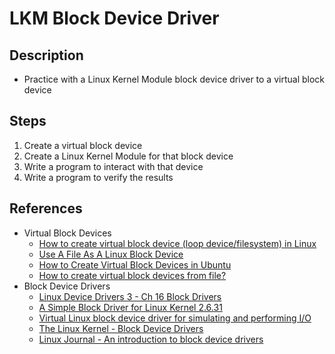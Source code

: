 # LKM Block Device Driver

## Description

- Practice with a Linux Kernel Module block device driver to a virtual block device

## Steps

1. Create a virtual block device
2. Create a Linux Kernel Module for that block device
3. Write a program to interact with that device
4. Write a program to verify the results

## References

- Virtual Block Devices
	- [How to create virtual block device (loop device/filesystem) in Linux](https://www.thegeekdiary.com/how-to-create-virtual-block-device-loop-device-filesystem-in-linux/)
	- [Use A File As A Linux Block Device](https://www.jamescoyle.net/how-to/2096-use-a-file-as-a-linux-block-device)
	- [How to Create Virtual Block Devices in Ubuntu](https://askubuntu.com/questions/546921/how-to-create-virtual-block-devices)
	- [How to create virtual block devices from file?](https://superuser.com/questions/1033493/how-to-create-virtual-block-devices-from-file)
- Block Device Drivers
	- [Linux Device Drivers 3 - Ch 16 Block Drivers](https://static.lwn.net/images/pdf/LDD3/ch16.pdf)
	- [A Simple Block Driver for Linux Kernel 2.6.31](https://blog.superpat.com/2010/05/04/a-simple-block-driver-for-linux-kernel-2-6-31/)
	- [Virtual Linux block device driver for simulating and performing I/O](https://github.com/rgolubtsov/virtblkiosim)
	- [The Linux Kernel - Block Device Drivers](https://linux-kernel-labs.github.io/master/labs/block_device_drivers.html)
	- [Linux Journal - An introduction to block device drivers](https://www.linuxjournal.com/article/2890)
